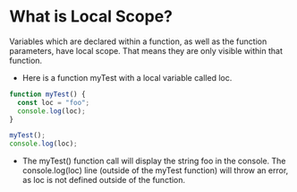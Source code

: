 # What is Local Scope?

Variables which are declared within a function, as well as the function parameters, have local scope. That means they are only visible within that function.

- Here is a function myTest with a local variable called loc.

```js
function myTest() {
  const loc = "foo";
  console.log(loc);
}

myTest();
console.log(loc);
```
- The myTest() function call will display the string foo in the console. The console.log(loc) line (outside of the myTest function) will throw an error, as loc is not defined outside of the function.


